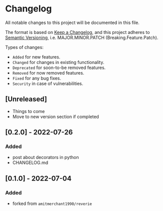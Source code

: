 # Changelog

All notable changes to this project will be documented in this file.

The format is based on [Keep a Changelog](https://keepachangelog.com/en/1.0.0/),
and this project adheres to [Semantic Versioning](https://semver.org/spec/v2.0.0.html), i.e. MAJOR.MINOR.PATCH (Breaking.Feature.Patch).

Types of changes:

- `Added` for new features.
- `Changed` for changes in existing functionality.
- `Deprecated` for soon-to-be removed features.
- `Removed` for now removed features.
- `Fixed` for any bug fixes.
- `Security` in case of vulnerabilities.

## [Unreleased]

- Things to come
- Move to new version section if completed

## [0.2.0] - 2022-07-26

### Added

- post about decorators in python
- CHANGELOG.md

## [0.1.0] - 2022-07-04

### Added

- forked from `amitmerchant1990/reverie`

